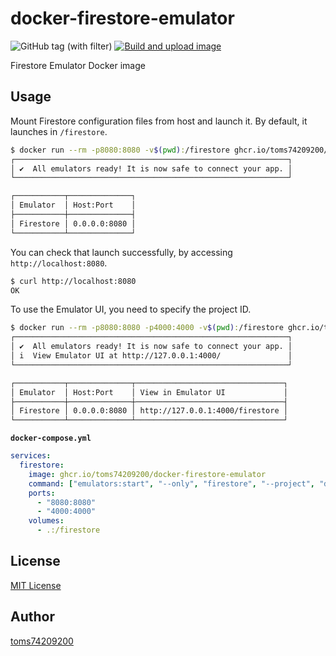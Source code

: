 # docker-firestore-emulator

![GitHub tag (with filter)](https://img.shields.io/github/v/tag/toms74209200/docker-firestore-emulator)
[![Build and upload image](https://github.com/toms74209200/docker-firestore-emulator/actions/workflows/build_image.yml/badge.svg)](https://github.com/toms74209200/docker-firestore-emulator/actions/workflows/build_image.yml)

Firestore Emulator Docker image

## Usage

Mount Firestore configuration files from host and launch it. By default, it launches in `/firestore`.

```bash
$ docker run --rm -p8080:8080 -v$(pwd):/firestore ghcr.io/toms74209200/docker-firestore-emulator
┌─────────────────────────────────────────────────────────────┐
│ ✔  All emulators ready! It is now safe to connect your app. │
└─────────────────────────────────────────────────────────────┘

┌───────────┬──────────────┐
│ Emulator  │ Host:Port    │
├───────────┼──────────────┤
│ Firestore │ 0.0.0.0:8080 │
└───────────┴──────────────┘
```

You can check that launch successfully, by accessing `http://localhost:8080`.

```bash
$ curl http://localhost:8080
OK
```

To use the Emulator UI, you need to specify the project ID.

```bash
$ docker run --rm -p8080:8080 -p4000:4000 -v$(pwd):/firestore ghcr.io/toms74209200/docker-firestore-emulator "emulators:start" "--only" "firestore" "--project" "demo"
┌─────────────────────────────────────────────────────────────┐
│ ✔  All emulators ready! It is now safe to connect your app. │
│ i  View Emulator UI at http://127.0.0.1:4000/               │
└─────────────────────────────────────────────────────────────┘

┌───────────┬──────────────┬─────────────────────────────────┐
│ Emulator  │ Host:Port    │ View in Emulator UI             │
├───────────┼──────────────┼─────────────────────────────────┤
│ Firestore │ 0.0.0.0:8080 │ http://127.0.0.1:4000/firestore │
└───────────┴──────────────┴─────────────────────────────────┘
```

**`docker-compose.yml`**
```yaml
services:
  firestore:
    image: ghcr.io/toms74209200/docker-firestore-emulator
    command: ["emulators:start", "--only", "firestore", "--project", "demo"]
    ports:
      - "8080:8080"
      - "4000:4000"
    volumes:
      - .:/firestore
```

## License

[MIT License](LICENSE)

## Author

[toms74209200](<https://github.com/toms74209200>)
